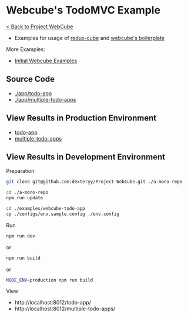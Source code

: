 # Webcube's TodoMVC Example

[< Back to Project WebCube](https://github.com/dexteryy/Project-WebCube/)

* Examples for usage of [redux-cube](https://github.com/dexteryy/Project-WebCube/tree/master/packages/redux-cube) and [webcube's boilerplate](https://github.com/dexteryy/Project-WebCube/tree/master/packages/webcube/boilerplate)

More Examples:

* [Initial Webcube Examples](../webcube-initial-structure)

## Source Code

* [./app/todo-app](./app/todo-app)
* [./app/multiple-todo-apps](./app/multiple-todo-apps)

## View Results in Production Environment

* [todo-app](https://app.cubemage.cn/todo-app/index.html)
* [multiple-todo-apps](https://app.cubemage.cn/multiple-todo-apps/index.html)

## View Results in Development Environment

Preparation

```bash
git clone git@github.com:dexteryy/Project-WebCube.git ./a-mono-repo
```

```bash
cd ./a-mono-repo
npm run update
```

```bash
cd ./examples/webcube-todo-app
cp ./configs/env.sample.config ./env.config
```

Run

```bash
npm run dev
```

or

```bash
npm run build
```

or

```bash
NODE_ENV=production npm run build
```

View

* http://localhost:8012/todo-app/
* http://localhost:8012/multiple-todo-apps/
